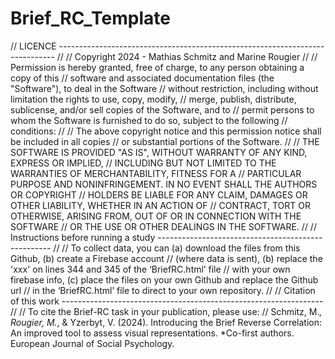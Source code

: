 # Brief_RC_Template

  // LICENCE -----------------------------------------------------------------------------
  //
  // Copyright 2024 - Mathias Schmitz and Marine Rougier
  //
  // Permission is hereby granted, free of charge, to any person obtaining a copy of this
  // software and associated documentation files (the "Software"), to deal in the Software
  // without restriction, including without limitation the rights to use, copy, modify,
  // merge, publish, distribute, sublicense, and/or sell copies of the Software, and to
  // permit persons to whom the Software is furnished to do so, subject to the following
  // conditions:
  //
  // The above copyright notice and this permission notice shall be included in all copies
  // or substantial portions of the Software.
  //
  // THE SOFTWARE IS PROVIDED "AS IS", WITHOUT WARRANTY OF ANY KIND, EXPRESS OR IMPLIED,
  // INCLUDING BUT NOT LIMITED TO THE WARRANTIES OF MERCHANTABILITY, FITNESS FOR A
  // PARTICULAR PURPOSE AND NONINFRINGEMENT. IN NO EVENT SHALL THE AUTHORS OR COPYRIGHT
  // HOLDERS BE LIABLE FOR ANY CLAIM, DAMAGES OR OTHER LIABILITY, WHETHER IN AN ACTION OF
  // CONTRACT, TORT OR OTHERWISE, ARISING FROM, OUT OF OR IN CONNECTION WITH THE SOFTWARE
  // OR THE USE OR OTHER DEALINGS IN THE SOFTWARE.
  //
  // Instructions before running a study ---------------------------------------------------
  //
  // To collect data, you can (a) download the files from this Github, (b) create a Firebase account 
  // (where data is sent), (b) replace the 'xxx' on lines 344 and 345 of the ‘BriefRC.html’ file 
  // with your own firebase info, (c) place the files on your own Github and replace the Github url 
  // in the ‘BriefRC.html’ file to direct to your own repository. 
  //
  // Citation of this work -----------------------------------------------------------------
  //
  // To cite the Brief-RC task in your publication, please use: 
  // Schmitz, M.*, Rougier, M.*, & Yzerbyt, V. (2024). Introducing the Brief Reverse Correlation: An improved tool to assess visual representations. *Co-first authors. European Journal of Social Psychology. 